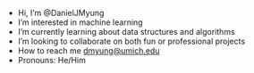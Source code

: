 - Hi, I’m @DanielJMyung
- I’m interested in machine learning
- I’m currently learning about data structures and algorithms
- I’m looking to collaborate on both fun or professional projects
- How to reach me dmyung@umich.edu
- Pronouns: He/Him

<!---
DanielJMyung/DanielJMyung is a ✨ special ✨ repository because its `README.md` (this file) appears on your GitHub profile.
You can click the Preview link to take a look at your changes.
--->

